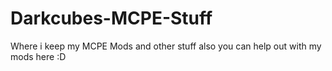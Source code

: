 Darkcubes-MCPE-Stuff
====================

Where i keep my MCPE Mods
and other stuff also you can help out with my mods here :D 
